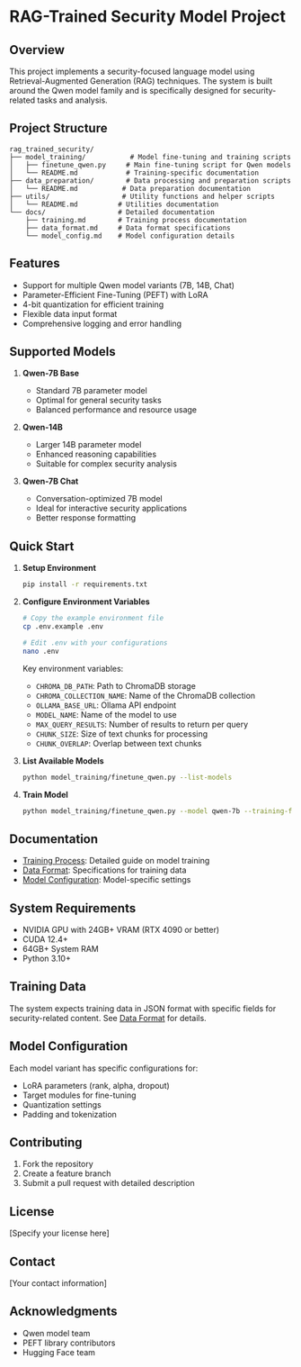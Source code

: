# RAG-Trained Security Model Project

## Overview
This project implements a security-focused language model using Retrieval-Augmented Generation (RAG) techniques. The system is built around the Qwen model family and is specifically designed for security-related tasks and analysis.

## Project Structure
```
rag_trained_security/
├── model_training/           # Model fine-tuning and training scripts
│   ├── finetune_qwen.py     # Main fine-tuning script for Qwen models
│   └── README.md            # Training-specific documentation
├── data_preparation/        # Data processing and preparation scripts
│   └── README.md           # Data preparation documentation
├── utils/                  # Utility functions and helper scripts
│   └── README.md          # Utilities documentation
└── docs/                  # Detailed documentation
    ├── training.md        # Training process documentation
    ├── data_format.md     # Data format specifications
    └── model_config.md    # Model configuration details
```

## Features
- Support for multiple Qwen model variants (7B, 14B, Chat)
- Parameter-Efficient Fine-Tuning (PEFT) with LoRA
- 4-bit quantization for efficient training
- Flexible data input format
- Comprehensive logging and error handling

## Supported Models
1. **Qwen-7B Base**
   - Standard 7B parameter model
   - Optimal for general security tasks
   - Balanced performance and resource usage

2. **Qwen-14B**
   - Larger 14B parameter model
   - Enhanced reasoning capabilities
   - Suitable for complex security analysis

3. **Qwen-7B Chat**
   - Conversation-optimized 7B model
   - Ideal for interactive security applications
   - Better response formatting

## Quick Start
1. **Setup Environment**
   ```bash
   pip install -r requirements.txt
   ```

2. **Configure Environment Variables**
   ```bash
   # Copy the example environment file
   cp .env.example .env
   
   # Edit .env with your configurations
   nano .env
   ```
   
   Key environment variables:
   - `CHROMA_DB_PATH`: Path to ChromaDB storage
   - `CHROMA_COLLECTION_NAME`: Name of the ChromaDB collection
   - `OLLAMA_BASE_URL`: Ollama API endpoint
   - `MODEL_NAME`: Name of the model to use
   - `MAX_QUERY_RESULTS`: Number of results to return per query
   - `CHUNK_SIZE`: Size of text chunks for processing
   - `CHUNK_OVERLAP`: Overlap between text chunks

3. **List Available Models**
   ```bash
   python model_training/finetune_qwen.py --list-models
   ```

4. **Train Model**
   ```bash
   python model_training/finetune_qwen.py --model qwen-7b --training-file your_data.json
   ```

## Documentation
- [Training Process](docs/training.md): Detailed guide on model training
- [Data Format](docs/data_format.md): Specifications for training data
- [Model Configuration](docs/model_config.md): Model-specific settings

## System Requirements
- NVIDIA GPU with 24GB+ VRAM (RTX 4090 or better)
- CUDA 12.4+
- 64GB+ System RAM
- Python 3.10+

## Training Data
The system expects training data in JSON format with specific fields for security-related content. See [Data Format](docs/data_format.md) for details.

## Model Configuration
Each model variant has specific configurations for:
- LoRA parameters (rank, alpha, dropout)
- Target modules for fine-tuning
- Quantization settings
- Padding and tokenization

## Contributing
1. Fork the repository
2. Create a feature branch
3. Submit a pull request with detailed description

## License
[Specify your license here]

## Contact
[Your contact information]

## Acknowledgments
- Qwen model team
- PEFT library contributors
- Hugging Face team
